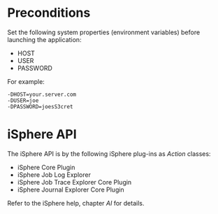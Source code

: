 # Preconditions

Set the following system properties (environment variables) before
launching the application:

* HOST
* USER
* PASSWORD

For example:

```properties
-DHOST=your.server.com
-DUSER=joe
-DPASSWORD=joesS3cret
```

# iSphere API

The iSphere API is by the following iSphere plug-ins as *Action* classes:

 * iSphere Core Plugin
 * iSphere Job Log Explorer
 * iSphere Job Trace Explorer Core Plugin
 * iSphere Journal Explorer Core Plugin

Refer to the iSphere help, chapter *AI* for details.
